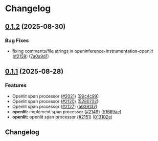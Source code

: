 # Changelog

## [0.1.2](https://github.com/Arize-ai/openinference/compare/python-openinference-instrumentation-openlit-v0.1.1...python-openinference-instrumentation-openlit-v0.1.2) (2025-08-30)


### Bug Fixes

* fixing comments/file strings in openinference-instrumentation-openlit ([#2159](https://github.com/Arize-ai/openinference/issues/2159)) ([7a0a9d1](https://github.com/Arize-ai/openinference/commit/7a0a9d146aa2ce7f060e996c05b15b9dbbedb2fc))

## [0.1.1](https://github.com/Arize-ai/openinference/compare/python-openinference-instrumentation-openlit-v0.1.0...python-openinference-instrumentation-openlit-v0.1.1) (2025-08-28)


### Features

* Openlit span processor ([#2021](https://github.com/Arize-ai/openinference/issues/2021)) ([99c4c99](https://github.com/Arize-ai/openinference/commit/99c4c994b42486192bf07699ea6b75c3bd29efa1))
* Openlit span processor ([#2120](https://github.com/Arize-ai/openinference/issues/2120)) ([5280702](https://github.com/Arize-ai/openinference/commit/5280702ac7df30575eeb4bac416411f43c43ad8b))
* Openlit span processor ([#2127](https://github.com/Arize-ai/openinference/issues/2127)) ([a039137](https://github.com/Arize-ai/openinference/commit/a039137c99f4162963fab37359df04763310e001))
* **openlit:** implement span processor ([#2149](https://github.com/Arize-ai/openinference/issues/2149)) ([51689ae](https://github.com/Arize-ai/openinference/commit/51689aea3c41b513b22dcf3513389e91ec4c8f1e))
* **openlit:** openlit span processor ([#2151](https://github.com/Arize-ai/openinference/issues/2151)) ([013102e](https://github.com/Arize-ai/openinference/commit/013102e586ab0f8e441c6caec02c5b4c48bd5643))

## Changelog
